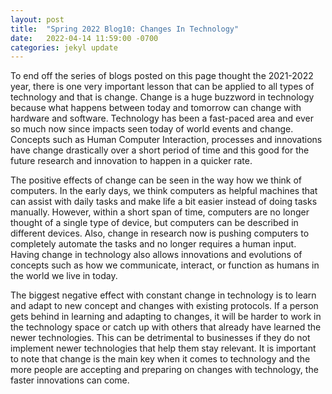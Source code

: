 ```yaml
---
layout: post
title:  "Spring 2022 Blog10: Changes In Technology"
date:   2022-04-14 11:59:00 -0700
categories: jekyl update
---
```

To end off the series of blogs posted on this page thought the 2021-2022 year, there is one very important lesson that can be applied to all types of technology and that is change. Change is a huge buzzword in technology because what happens between today and tomorrow can change with hardware and software. Technology has been a fast-paced area and ever so much now since impacts seen today of world events and change. Concepts such as Human Computer Interaction, processes and innovations have change drastically over a short period of time and this good for the future research and innovation to happen in a quicker rate.

The positive effects of change can be seen in the way how we think of computers. In the early days, we think computers as helpful machines that can assist with daily tasks and make life a bit easier instead of doing tasks manually. However, within a short span of time, computers are no longer thought of a single type of device, but computers can be described in different devices. Also, change in research now is pushing computers to completely automate the tasks and no longer requires a human input. Having change in technology also allows innovations and evolutions of concepts such as how we communicate, interact, or function as humans in the world we live in today.

The biggest negative effect with constant change in technology is to learn and adapt to new concept and changes with existing protocols. If a person gets behind in learning and adapting to changes, it will be harder to work in the technology space or catch up with others that already have learned the newer technologies. This can be detrimental to businesses if they do not implement newer technologies that help them stay relevant. It is important to note that change is the main key when it comes to technology and the more people are accepting and preparing on changes with technology, the faster innovations can come.
